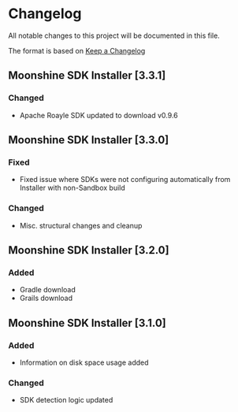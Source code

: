 # Changelog
All notable changes to this project will be documented in this file.

The format is based on [Keep a Changelog](http://keepachangelog.com/en/1.0.0/)

## Moonshine SDK Installer [3.3.1]

### Changed

* Apache Roayle SDK updated to download v0.9.6

## Moonshine SDK Installer [3.3.0]

### Fixed

* Fixed issue where SDKs were not configuring automatically from Installer with non-Sandbox build

### Changed

* Misc. structural changes and cleanup

## Moonshine SDK Installer [3.2.0]

### Added

* Gradle download
* Grails download

## Moonshine SDK Installer [3.1.0]

### Added

* Information on disk space usage added

### Changed

* SDK detection logic updated